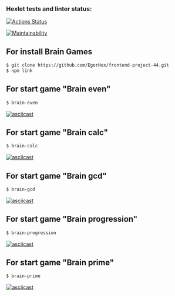 ### Hexlet tests and linter status:
[![Actions Status](https://github.com/EgorHex/frontend-project-44/workflows/hexlet-check/badge.svg)](https://github.com/EgorHex/frontend-project-44/actions)

[![Maintainability](https://api.codeclimate.com/v1/badges/c8c8851a3543f09c798f/maintainability)](https://codeclimate.com/github/EgorHex/frontend-project-44/maintainability)

## For install Brain Games
```sh
$ git clone https://github.com/EgorHex/frontend-project-44.git
$ npm link
```

## For start game "Brain even"
```sh
$ brain-even
```
[![asciicast](https://asciinema.org/a/P1VQgG5L23RiIjKnwQA0tleHw.svg)](https://asciinema.org/a/P1VQgG5L23RiIjKnwQA0tleHw)

## For start game "Brain calc"
```sh
$ brain-calc
```
[![asciicast](https://asciinema.org/a/z5uYMK6Rizsu1DUEM3ETTcLBe.svg)](https://asciinema.org/a/z5uYMK6Rizsu1DUEM3ETTcLBe)

## For start game "Brain gcd"
```sh
$ brain-gcd
```
[![asciicast](https://asciinema.org/a/IWoEfUpU8CM8OyW8PS76jrnBb.svg)](https://asciinema.org/a/IWoEfUpU8CM8OyW8PS76jrnBb)

## For start game "Brain progression"
```sh
$ brain-progression
```
[![asciicast](https://asciinema.org/a/lR1ypFCbfgF1PvByQ1nKhPl7z.svg)](https://asciinema.org/a/lR1ypFCbfgF1PvByQ1nKhPl7z)

## For start game "Brain prime"
```sh
$ brain-prime
```
[![asciicast](https://asciinema.org/a/at4NcvbPPJZJC98TQdcconPbk.svg)](https://asciinema.org/a/at4NcvbPPJZJC98TQdcconPbk)